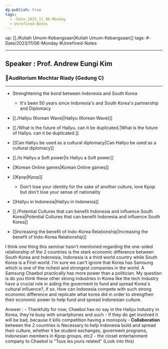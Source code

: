 ```yaml
---
dg-publish: true
tags:
  - -Date_2023_11_06-Monday
  - Unrefined-Notes
---
```


up: [[./Kuliah Umum-Kebangsaan|Kuliah Umum-Kebangsaan]] 
tags: #-Date/2023/11/06-Monday #Unrefined-Notes  
___
## Speaker : Prof. Andrew Eungi Kim 

### 📍Auditorium Mochtar Riady (Gedung C)
---
- Strenghtening the bond between Indonesia and South Korea 
	- It's been 50 years since Indonesia's and South Korea's partnership and Diplomacy

- [[./Hallyu (Korean Wave)|Hallyu (Korean Wave)]]
- [[./What is the future of Hallyu. can it be duplicated.|What is the future of Hallyu. can it be duplicated.]]
- [[Can Hallyu be used as a cultural diplomacy|Can Hallyu be used as a cultural diplomacy]]
- [[./Is Hallyu a Soft power|Is Hallyu a Soft power]]
- [[Korean Online games|Korean Online games]]
- [[Kpop|Kpop]] 
	- Don't lose your identity for the sake of another culture, love Kpop but don't lose your sense of nationality
- [[Hallyu in Indonesia|Hallyu in Indonesia]]
- [[./Potential Cultures that can benefit Indonesia and influence South Korea|Potential Cultures that can benefit Indonesia and influence South Korea]]
- [[Increasing the benefit of Indo-Korea Relationship|Increasing the benefit of Indo-Korea Relationship]]

I think one thing this seminar hasn't mentioned regarding the one-sided relationship of the 2 countries is the stark economic difference between South Korea and Indonesia, Indonesia is a third world country while South Korea is a First-world. I'm sure we can't ignore that Korea has Samsung which is one of the richest and strongest companies in the world. A Samsung Chaebol practically has more power than a politician. My question is do you think these other strong industries in Korea like the tech Industry have a crucial role in aiding the goverment to fund and spread Korea's cultural influence?, if so. How can Indonesia compete with such strong economic difference and replicate what korea did in order to strengthen their economic power to help fund and spread Indonesian culture. 

Answer : 
	- Thankfully for now, Chaebol has no say in the Hallyu Industry in Korea, they're busy with smartphones and such
	- If they do get involved it will be bad, because it kills competition having a monopoly
	- **Collaboration** between the 2 countries is Necessary to help Indonesia build and spread their culture, whether it be student exchanges, goverment programs, Indonesian members in Kpop groups, etc2
	- the closet entertainment company to Chaebol is "Tous les jours related" (Look into this)